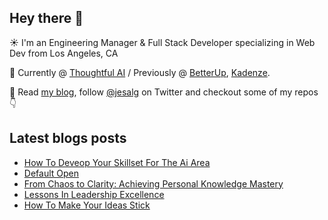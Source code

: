 ## Hey there 👋
:sunny: I'm an Engineering Manager & Full Stack Developer specializing in Web Dev from Los Angeles, CA

:office: Currently @ [Thoughtful AI](https://github.com/Thoughtful-Automation) / Previously @ [BetterUp](https://github.com/BetterUp), [Kadenze](https://github.com/Kadenze).

:eyes: Read [my blog](https://jes.al/), follow [@jesalg](https://twitter.com/jesalg) on Twitter and checkout some of my repos :point_down: 

## Latest blogs posts
<!-- BLOG-POST-LIST:START -->
- [How To Deveop Your Skillset For The Ai Area](https://jes.al/2024/04/06/how-to-deveop-your-skillset-for-the-ai-area/)
- [Default Open](https://jes.al/2024/02/default-open/)
- [From Chaos to Clarity: Achieving Personal Knowledge Mastery](https://jes.al/2024/01/from-chaos-to-clarity-achieving-personal-knowledge-mastery/)
- [Lessons In Leadership Excellence](https://jes.al/2023/12/lessons-in-leadership-excellence/)
- [How To Make Your Ideas Stick](https://jes.al/2023/12/how-to-make-your-ideas-stick/)
<!-- BLOG-POST-LIST:END -->
